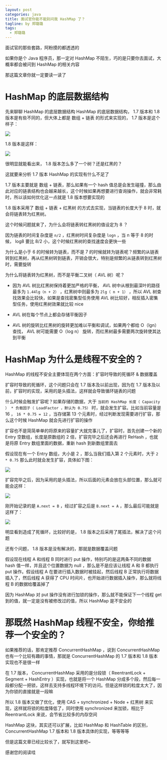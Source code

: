 ```yaml
---
layout: post
categories: java
title: 面试官你能不能别问我 HashMap 了？
tagline: by 郑璐璐
tags: 
  - 郑璐璐
---
```

面试官的那些套路，阿粉摸的都透透的
<!-- more -->

如果你是个 Java 程序员，那一定对 HashMap 不陌生，巧的是只要你去面试，大概率都会被问到 HashMap 的相关内容

那这篇文章你就一定要读一读了

# HashMap 的底层数据结构

先来聊聊 HashMap 的底层数据结构
HashMap 的底层数据结构， 1.7 版本和 1.8 版本是有些不同的，但大体上都是 数组 + 链表 的形式来实现的， 1.7 版本是这个样子：

![](http://www.justdojava.com/assets/images/2019/java/image-zll/2020/12/01-jdk1.7.jpg)

1.8 版本是这样：

![](http://www.justdojava.com/assets/images/2019/java/image-zll/2020/12/02-jdk1.8.jpg)

很明显就能看出来， 1.8 版本怎么多了一个树？还是红黑的？

这就要来分析 1.7 版本 HashMap 的实现有什么不足了

1.7 版本主要就是 数组 + 链表，那么如果有一个 hash 值总是会发生碰撞，那么由此对应的链表结构也会越来越长，这个时候如果再想要进行查询操作，就会非常耗时，所以该如何优化这一点就是 1.8 版本想要实现的

1.8 版本采用了 数组 + 链表 + 红黑树 的方式去实现，当链表的长度大于 8 时，就会将链表转为红黑树。

这个时候问题就来了，为什么会将链表转红黑树的值设定为 8 ？

因为链表的时间复杂度是 `n/2` ，红黑树时间复杂度是 `logn` ，当 n 等于 8 的时候， log8 要比 8/2 小，这个时候红黑树的查找速度会更快一些

为什么是小于 6 的时候转为链表，而不是 7 的时候就转为链表呢？频繁的从链表转到红黑树，再从红黑树转到链表，开销会很大，特别是频繁的从链表转到红黑树时，需要旋转

为什么将链表转为红黑树，而不是平衡二叉树（ AVL 树）呢？

- 因为 AVL 树比红黑树保持着更加严格的平衡， AVL 树中从根到最深叶的路径最多为 `1.44lg（n + 2）` ，红黑树中则最多为 `2lg（ n + 1）` ，所以 AVL 树查找效果会比较快，如果是查找密集型任务使用 AVL 树比较好，相反插入密集型任务，使用红黑树效果就比较 nice

- AVL 树在每个节点上都会存储平衡因子

- AVL 树的旋转比红黑树的旋转更加难以平衡和调试，如果两个都给 O（lgn） 查找， AVL 树可能需要 O（log n） 旋转，而红黑树最多需要两次旋转使其达到平衡

# HashMap 为什么是线程不安全的？

HashMap 的线程不安全主要体现在两个方面：扩容时导致的死循环 & 数据覆盖

扩容时导致的死循环，这个问题只会在 1.7 版本及以前出现，因为在 1.7 版本及以前，扩容时的实现，采用的是头插法，这样就会导致循环链表的问题

什么时候会触发扩容呢？如果存储的数据，大于 `当前的 HashMap 长度（ Capacity ） * 负载因子（ LoadFactor ，默认为 0.75）` 时，就会发生扩容。比如当前容量是 16 ， `16 * 0.75 = 12` ，当存储第 13 个元素时，经过判断发现需要进行扩容，那么这个时候 HashMap 就会先进行扩容的操作

扩容也不是简简单单的将原来的容量扩大就完事儿了，扩容时，首先创建一个新的 Entry 空数组，长度是原数组的 2 倍，扩容完毕之后还会再进行 ReHash ，也就是将原 Entry 数组里面的数据，重新 hash 到新数组里面去

假设现在有一个 Entry 数组，大小是 2 ，那么当我们插入第 2 个元素时，大于 `2 * 0.75` 那么此时就会发生扩容，具体如下图：

![](http://www.justdojava.com/assets/images/2019/java/image-zll/2020/12/03-初始.jpg)

扩容完毕之后，因为采用的是头插法，所以后面的元素会放在头部位置，那么就可能会这样：

![](http://www.justdojava.com/assets/images/2019/java/image-zll/2020/12/04-扩容.jpg)

刚开始记录的是 `A.next = B` ，经过扩容之后是 `B.next = A` ，那么最后可能就是这样了：

![](http://www.justdojava.com/assets/images/2019/java/image-zll/2020/12/05-死循环.jpg)

明显看到造成了死循环，比较好的是， 1.8 版本之后采用了尾插法，解决了这个问题

还有个问题， 1.8 版本是没有解决的，那就是数据覆盖问题

假设现在线程 A 和线程 B 同时进行 put 操作，特别巧的是这两条不同的数据 hash 值一样，并且这个位置数据为 null ，那么是不是应该让线程 A 和 B 都执行 put 操作。假设线程 A 在要进行插入数据时被挂起，然后线程 B 正常执行将数据插入了，然后线程 A 获得了 CPU 时间片，也开始进行数据插入操作，那么就将线程 B 的数据给覆盖掉了

因为 HashMap 对 put 操作没有进行加锁的操作，那么就不能保证下一个线程 get 到的值，就一定是没有被修改过的值，所以 HashMap 是不安全的

# 那既然 HashMap 线程不安全，你给推荐一个安全的？

如果推荐的话，那肯定推荐 ConcurrentHashMap ，说到 ConcurrentHashMap 也有一个比较有趣的事情，那就是 ConcurrentHashMap 的 1.7 版本和 1.8 版本实现也不是很一样

在 1.7 版本， ConcurrentHashMap 采用的是分段锁（ ReentrantLock + Segment + HashEntry ）实现，也就是将一个 HashMap 分成多个段，然后每一段都分配一把锁，这样去支持多线程环境下的访问。但是这样锁的粒度太大了，因为你锁的直接就是一段嘛

所以 1.8 版本又做了优化，使用 CAS + synchronized + Node + 红黑树 来实现，这样就将锁的粒度降低了，同时使用 synchronized 来加锁，相比于 ReentrantLock 来说，会节省比较多的内存空间

HashMap 这块，其实还可以扩展，比如 HashMap 和 HashTable 的区别， ConcurrentHashMap 1.7 版本和 1.8 版本具体的实现，等等等等

但是这篇文章已经比较长了，就写到这里吧~

感谢您的阅读哇